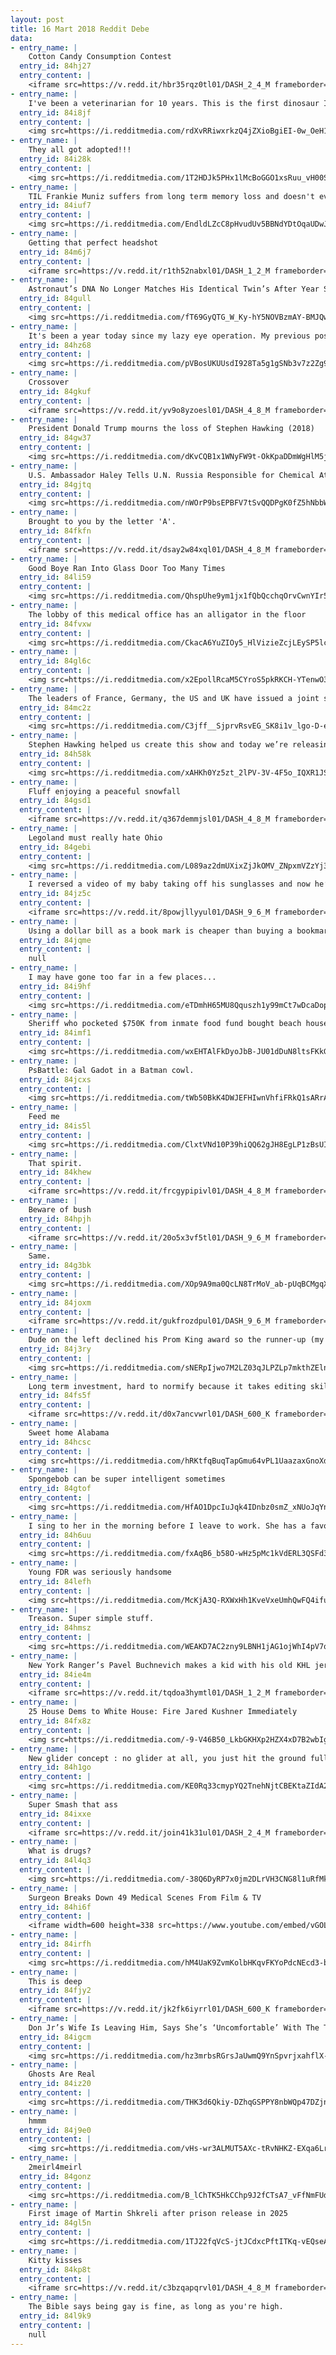 ```yaml
---
layout: post
title: 16 Mart 2018 Reddit Debe
data:
- entry_name: |
    Cotton Candy Consumption Contest
  entry_id: 84hj27
  entry_content: |
    <iframe src=https://v.redd.it/hbr35rqz0tl01/DASH_2_4_M frameborder=0></iframe>
- entry_name: |
    I've been a veterinarian for 10 years. This is the first dinosaur I've worked on.
  entry_id: 84i8jf
  entry_content: |
    <img src=https://i.redditmedia.com/rdXvRRiwxrkzQ4jZXioBgiEI-0w_OeH129k15cRni8k.jpg?fm=jpg&s=3cab1f14c677884cb386f9ccf30d61a0 frameborder=0>
- entry_name: |
    They all got adopted!!!
  entry_id: 84i28k
  entry_content: |
    <img src=https://i.redditmedia.com/1T2HDJk5PHx1lMcBoGGO1xsRuu_vH00Sqy2jXn_vyHk.jpg?fm=jpg&s=6c1ad69ada124e1e37795e76ed02ddee frameborder=0>
- entry_name: |
    TIL Frankie Muniz suffers from long term memory loss and doesn't even remember being on Malcolm in the Middle.
  entry_id: 84iuf7
  entry_content: |
    <img src=https://i.redditmedia.com/EndldLZcC8pHvudUv5BBNdYDtOqaUDwJt-o8GdukjuA.jpg?fm=jpg&s=d07d85df4d900f45b98da30e9815a6cd frameborder=0>
- entry_name: |
    Getting that perfect headshot
  entry_id: 84m6j7
  entry_content: |
    <iframe src=https://v.redd.it/r1th52nabxl01/DASH_1_2_M frameborder=0></iframe>
- entry_name: |
    Astronaut’s DNA No Longer Matches His Identical Twin’s After Year Spent in Space, NASA Finds
  entry_id: 84gull
  entry_content: |
    <img src=https://i.redditmedia.com/fT69GyQTG_W_Ky-hY5NOVBzmAY-BMJQw5Rqt86--DNw.jpg?fm=jpg&s=35224e99ba17f37a9b8c276ec341e7ca frameborder=0>
- entry_name: |
    It's been a year today since my lazy eye operation. My previous posts inspired lots of people to have the same procedure, so here's my final one...
  entry_id: 84hz68
  entry_content: |
    <img src=https://i.redditmedia.com/pVBosUKUUsdI928Ta5g1gSNb3v7z2Zg9AQtCdEPD6Hs.jpg?fm=jpg&s=036ffc18b338cafdece93bbc13bd51d5 frameborder=0>
- entry_name: |
    Crossover
  entry_id: 84gkuf
  entry_content: |
    <iframe src=https://v.redd.it/yv9o8yzoesl01/DASH_4_8_M frameborder=0></iframe>
- entry_name: |
    President Donald Trump mourns the loss of Stephen Hawking (2018)
  entry_id: 84gw37
  entry_content: |
    <img src=https://i.redditmedia.com/dKvCQB1x1WNyFW9t-OkKpaDDmWgHlM5jrrtxmt-ekuk.jpg?fm=jpg&s=4489e46f230ceb5a6a8f5bf6acf7a1a8 frameborder=0>
- entry_name: |
    U.S. Ambassador Haley Tells U.N. Russia Responsible for Chemical Attack
  entry_id: 84gjtq
  entry_content: |
    <img src=https://i.redditmedia.com/nWOrP9bsEPBFV7tSvQQDPgK0fZ5hNbbWBOCwvEY4Wuc.jpg?fm=jpg&s=ce43f49fdf9714d1692420242f1c1d62 frameborder=0>
- entry_name: |
    Brought to you by the letter 'A'.
  entry_id: 84fkfn
  entry_content: |
    <iframe src=https://v.redd.it/dsay2w84xql01/DASH_4_8_M frameborder=0></iframe>
- entry_name: |
    Good Boye Ran Into Glass Door Too Many Times
  entry_id: 84li59
  entry_content: |
    <img src=https://i.redditmedia.com/QhspUhe9ym1jx1fQbQcchqOrvCwnYIr56FGM2XIogqY.gif?fm=jpg&s=e68bd1a27bc651506ab87cd83d894ce2 frameborder=0>
- entry_name: |
    The lobby of this medical office has an alligator in the floor
  entry_id: 84fvxw
  entry_content: |
    <img src=https://i.redditmedia.com/CkacA6YuZIOy5_HlVizieZcjLEySP5lcygzAqYlh6tI.jpg?fm=jpg&s=e8da2ebbdf4c8c498dfc921d997f205c frameborder=0>
- entry_name: |
  entry_id: 84gl6c
  entry_content: |
    <img src=https://i.redditmedia.com/x2EpollRcaM5CYroS5pkRKCH-YTenwO3QbOwCDDNKlk.jpg?fm=jpg&s=f5a1ee300ef559b59375131db630ddc6 frameborder=0>
- entry_name: |
    The leaders of France, Germany, the US and UK have issued a joint statement stating This is the first offensive use of a nerve agent in Europe since the Second World War, calling it an assault on UK sovereignty.
  entry_id: 84mc2z
  entry_content: |
    <img src=https://i.redditmedia.com/C3jff__SjprvRsvEG_SK8i1v_lgo-D-ehYJYwZkUJPg.jpg?fm=jpg&s=3dc1333fde971547110cfd4f0f07b56d frameborder=0>
- entry_name: |
    Stephen Hawking helped us create this show and today we’re releasing it for free. No paywall, ads or email address required to stream the series.
  entry_id: 84h58k
  entry_content: |
    <img src=https://i.redditmedia.com/xAHKh0Yz5zt_2lPV-3V-4F5o_IQXR1JSmNpbd1jBO74.jpg?fm=jpg&s=d513ea4da67e86565a50e34d050731f3 frameborder=0>
- entry_name: |
    Fluff enjoying a peaceful snowfall
  entry_id: 84gsd1
  entry_content: |
    <iframe src=https://v.redd.it/q367demmjsl01/DASH_4_8_M frameborder=0></iframe>
- entry_name: |
    Legoland must really hate Ohio
  entry_id: 84gebi
  entry_content: |
    <img src=https://i.redditmedia.com/L089az2dmUXixZjJkOMV_ZNpxmVZzYj3WOubYDQbdUc.jpg?fm=jpg&s=537b7c613151bde1527fc94c8971d784 frameborder=0>
- entry_name: |
    I reversed a video of my baby taking off his sunglasses and now he’s the coolest.
  entry_id: 84jz5c
  entry_content: |
    <iframe src=https://v.redd.it/8powjllyyul01/DASH_9_6_M frameborder=0></iframe>
- entry_name: |
    Using a dollar bill as a book mark is cheaper than buying a bookmark.
  entry_id: 84jqme
  entry_content: |
    null
- entry_name: |
    I may have gone too far in a few places...
  entry_id: 84i9hf
  entry_content: |
    <img src=https://i.redditmedia.com/eTDmhH65MU8Qquszh1y99mCt7wDcaDopoqABKSv5V3o.png?fm=jpg&s=36e61f2f5424759572926bc8b05e4a87 frameborder=0>
- entry_name: |
    Sheriff who pocketed $750K from inmate food fund bought beach house for $740K
  entry_id: 84imf1
  entry_content: |
    <img src=https://i.redditmedia.com/wxEHTAlFkDyoJbB-JU01dDuN8ltsFKkG5CRmwVES9uM.jpg?fm=jpg&s=8485cbe3d66039c0d9c8ac4a3c5bfdeb frameborder=0>
- entry_name: |
    PsBattle: Gal Gadot in a Batman cowl.
  entry_id: 84jcxs
  entry_content: |
    <img src=https://i.redditmedia.com/tWb50BkK4DWJEFHIwnVhfiFRkQ1sARrA7rXzeZZD3G0.jpg?fm=jpg&s=54524e7681c467fc9f3161ba8479fb62 frameborder=0>
- entry_name: |
    Feed me
  entry_id: 84is5l
  entry_content: |
    <img src=https://i.redditmedia.com/ClxtVNd10P39hiQQ62gJH8EgLP1zBsUIwpDnu6mqdcc.gif?fm=jpg&s=6ef56adf1372b075e4cec2bd304a5eaf frameborder=0>
- entry_name: |
    That spirit.
  entry_id: 84khew
  entry_content: |
    <iframe src=https://v.redd.it/frcgypipivl01/DASH_4_8_M frameborder=0></iframe>
- entry_name: |
    Beware of bush
  entry_id: 84hpjh
  entry_content: |
    <iframe src=https://v.redd.it/20o5x3vf5tl01/DASH_9_6_M frameborder=0></iframe>
- entry_name: |
    Same.
  entry_id: 84g3bk
  entry_content: |
    <img src=https://i.redditmedia.com/XOp9A9ma0QcLN8TrMoV_ab-pUqBCMgqX5_YaNvFPa8Y.jpg?fm=jpg&s=2910ee994c610620cabcbb3893223f0b frameborder=0>
- entry_name: |
  entry_id: 84joxm
  entry_content: |
    <iframe src=https://v.redd.it/gukfrozdpul01/DASH_9_6_M frameborder=0></iframe>
- entry_name: |
    Dude on the left declined his Prom King award so the runner-up (my dad) could get paired up with the Queen (his crush). OldSchoolConsiderate (1971)
  entry_id: 84j3ry
  entry_content: |
    <img src=https://i.redditmedia.com/sNERpIjwo7M2LZ03qJLPZLp7mkthZElnYJmKRHtfAnU.png?fm=jpg&s=3e37abdaac1e22d2809f120ff055732e frameborder=0>
- entry_name: |
    Long term investment, hard to normify because it takes editing skills. BUY BUY BUY
  entry_id: 84fs5f
  entry_content: |
    <iframe src=https://v.redd.it/d0x7ancvwrl01/DASH_600_K frameborder=0></iframe>
- entry_name: |
    Sweet home Alabama
  entry_id: 84hcsc
  entry_content: |
    <img src=https://i.redditmedia.com/hRKtfqBuqTapGmu64vPL1UaazaxGnoXdK1efK3jbxnw.jpg?fm=jpg&s=f140c3e2c2daedcc46d2ee334a0162f5 frameborder=0>
- entry_name: |
    Spongebob can be super intelligent sometimes
  entry_id: 84gtof
  entry_content: |
    <img src=https://i.redditmedia.com/HfAO1DpcIuJqk4IDnbz0smZ_xNUoJqYnddLb4khdBgE.jpg?fm=jpg&s=06f524e7946acad36260dca5e6133e09 frameborder=0>
- entry_name: |
    I sing to her in the morning before I leave to work. She has a favorite spot where she lays to listen right next to me.
  entry_id: 84h6uu
  entry_content: |
    <img src=https://i.redditmedia.com/fxAqB6_b58O-wHz5pMc1kVdERL3QSFd3vEVlNInWDAQ.jpg?fm=jpg&s=44ee32912d94e6c1bd3ca973428d7c01 frameborder=0>
- entry_name: |
    Young FDR was seriously handsome
  entry_id: 84lefh
  entry_content: |
    <img src=https://i.redditmedia.com/McKjA3Q-RXWxHh1KveVxeUmhQwFQ4ifuZ6GYOGKPvfA.jpg?fm=jpg&s=97fc64e0bae8ed2c94a5bf82b83f8bea frameborder=0>
- entry_name: |
    Treason. Super simple stuff.
  entry_id: 84hmsz
  entry_content: |
    <img src=https://i.redditmedia.com/WEAKD7AC2zny9LBNH1jAG1ojWhI4pV7q8qFW3VhF7pU.png?fm=jpg&s=517381b488ba8dd18eb7abcdd8901fd9 frameborder=0>
- entry_name: |
    New York Ranger’s Pavel Buchnevich makes a kid with his old KHL jersey cry by giving him a stick and taking a picture with him
  entry_id: 84ie4m
  entry_content: |
    <iframe src=https://v.redd.it/tqdoa3hymtl01/DASH_1_2_M frameborder=0></iframe>
- entry_name: |
    25 House Dems to White House: Fire Jared Kushner Immediately
  entry_id: 84fx8z
  entry_content: |
    <img src=https://i.redditmedia.com/-9-V46B50_LkbGKHXp2HZX4xD7B2wbIgdN8_Jc8kWrA.jpg?fm=jpg&s=faa1b40a60073a6dd839d7e165c3e6ce frameborder=0>
- entry_name: |
    New glider concept : no glider at all, you just hit the ground full speed and die
  entry_id: 84h1go
  entry_content: |
    <img src=https://i.redditmedia.com/KE0Rq33cmypYQ2TnehNjtCBEKtaZIdA2qcKTdtnchsY.png?fm=jpg&s=e1479726ca1800ef8c05a8dd85793bc2 frameborder=0>
- entry_name: |
    Super Smash that ass
  entry_id: 84ixxe
  entry_content: |
    <iframe src=https://v.redd.it/join41k31ul01/DASH_2_4_M frameborder=0></iframe>
- entry_name: |
    What is drugs?
  entry_id: 84l4q3
  entry_content: |
    <img src=https://i.redditmedia.com/-38Q6DyRP7x0jm2DLrVH3CNG8l1uRfMk875wwEow6k4.jpg?fm=jpg&s=5d6c4b48819b06562487606a8423c413 frameborder=0>
- entry_name: |
    Surgeon Breaks Down 49 Medical Scenes From Film & TV
  entry_id: 84hi6f
  entry_content: |
    <iframe width=600 height=338 src=https://www.youtube.com/embed/vGOL7ZvuGMc?feature=oembed&enablejsapi=1&enablejsapi=1&enablejsapi=1 frameborder=0 allow=autoplay; encrypted-media allowfullscreen></iframe>
- entry_name: |
  entry_id: 84irfh
  entry_content: |
    <img src=https://i.redditmedia.com/hM4UaK9ZvmKolbHKqvFKYoPdcNEcd3-biGcTZ6a0juY.jpg?fm=jpg&s=ba5e110089a281b38922f037d2e5bcc9 frameborder=0>
- entry_name: |
    This is deep
  entry_id: 84fjy2
  entry_content: |
    <iframe src=https://v.redd.it/jk2fk6iyrrl01/DASH_600_K frameborder=0></iframe>
- entry_name: |
    Don Jr’s Wife Is Leaving Him, Says She’s ‘Uncomfortable’ With The Trump Family
  entry_id: 84igcm
  entry_content: |
    <img src=https://i.redditmedia.com/hz3mrbsRGrsJaUwmQ9YnSpvrjxahflX-idnJY9brJbk.jpg?fm=jpg&s=4a1301fa00adcdfb7b453f46fce6cf4a frameborder=0>
- entry_name: |
    Ghosts Are Real
  entry_id: 84iz20
  entry_content: |
    <img src=https://i.redditmedia.com/THK3d6Qkiy-DZhqGSPPY8nbWQp47DZjnFVDxtXQDy2o.gif?fm=jpg&s=0dbf17b413b26a6d42cb3156ed0c9e21 frameborder=0>
- entry_name: |
    hmmm
  entry_id: 84j9e0
  entry_content: |
    <img src=https://i.redditmedia.com/vHs-wr3ALMUT5AXc-tRvNHKZ-EXqa6Lrara-3VWGAmU.jpg?fm=jpg&s=baa2b228ec01da58fe43a9883c696e46 frameborder=0>
- entry_name: |
    2meirl4meirl
  entry_id: 84gonz
  entry_content: |
    <img src=https://i.redditmedia.com/B_lChTK5HkCChp9J2fCTsA7_vFfNmFUdcIpF9VSdgd4.jpg?fm=jpg&s=5c15c28f4015742363b0695b9c8c5d40 frameborder=0>
- entry_name: |
    First image of Martin Shkreli after prison release in 2025
  entry_id: 84gl5n
  entry_content: |
    <img src=https://i.redditmedia.com/1TJ22fqVcS-jtJCdxcPftITKq-vEQseA_70Qh7pezyk.png?fm=jpg&s=39b45b1e4b3b7c3e828b0d1d4f2a8ac5 frameborder=0>
- entry_name: |
    Kitty kisses
  entry_id: 84kp8t
  entry_content: |
    <iframe src=https://v.redd.it/c3bzqapqrvl01/DASH_4_8_M frameborder=0></iframe>
- entry_name: |
    The Bible says being gay is fine, as long as you're high.
  entry_id: 84l9k9
  entry_content: |
    null
---
```


